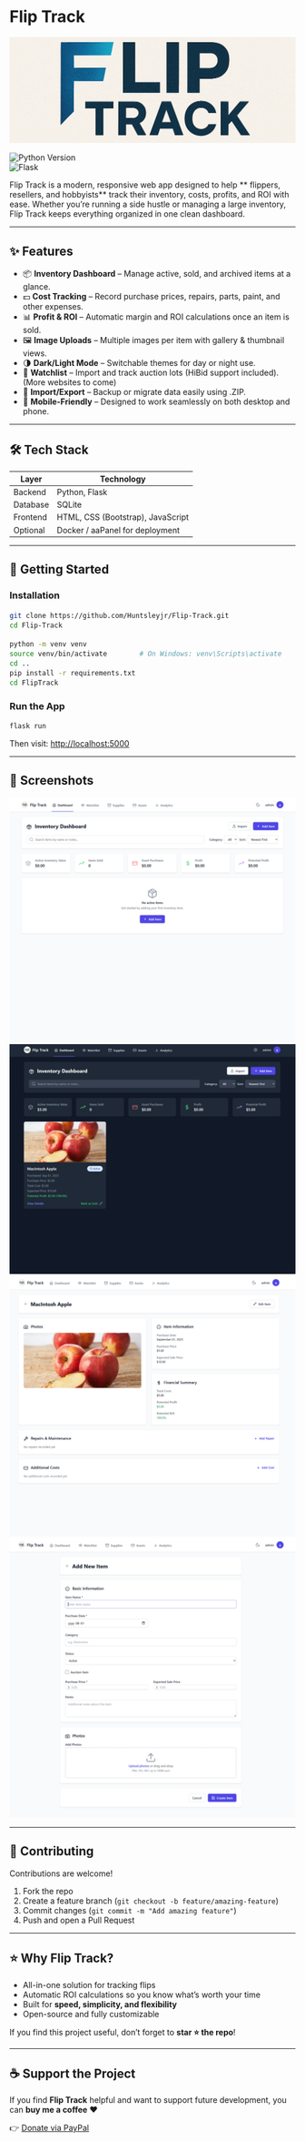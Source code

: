 # Flip Track  

![Logo](FlipTrack/public/banner.png)

![Python Version](https://img.shields.io/badge/python-3.x-blue)  
![Flask](https://img.shields.io/badge/flask-web--framework-lightgrey)  

Flip Track is a modern, responsive web app designed to help ** flippers, resellers, and hobbyists** track their inventory, costs, profits, and ROI with ease. Whether you’re running a side hustle or managing a large inventory, Flip Track keeps everything organized in one clean dashboard.  

---

## ✨ Features  

- 📦 **Inventory Dashboard** – Manage active, sold, and archived items at a glance.  
- 💵 **Cost Tracking** – Record purchase prices, repairs, parts, paint, and other expenses.  
- 📊 **Profit & ROI** – Automatic margin and ROI calculations once an item is sold.  
- 🖼 **Image Uploads** – Multiple images per item with gallery & thumbnail views.  
- 🌗 **Dark/Light Mode** – Switchable themes for day or night use.  
- 🔎 **Watchlist** – Import and track auction lots (HiBid support included). (More websites to come) 
- 🔄 **Import/Export** – Backup or migrate data easily using .ZIP.  
- 📱 **Mobile-Friendly** – Designed to work seamlessly on both desktop and phone.  

---

## 🛠 Tech Stack  

| Layer       | Technology |
|-------------|------------|
| Backend     | Python, Flask |
| Database    | SQLite |
| Frontend    | HTML, CSS (Bootstrap), JavaScript |
| Optional    | Docker / aaPanel for deployment |

---

## 🚀 Getting Started  

### Installation  

```bash
git clone https://github.com/Huntsleyjr/Flip-Track.git
cd Flip-Track

python -m venv venv
source venv/bin/activate        # On Windows: venv\Scripts\activate
cd ..
pip install -r requirements.txt
cd FlipTrack
```

### Run the App  

```bash
flask run
```

Then visit: [http://localhost:5000](http://localhost:5000)  

---

## 📸 Screenshots  

![Dashboard](screenshots/Dashboard-Light.png)
![Dashboard_Dark](screenshots/Dashboard-Dark.png)
![item-view](screenshots/Item-view.png)
![item-create](screenshots/Item-create.png)

---

## 🤝 Contributing  

Contributions are welcome!  

1. Fork the repo  
2. Create a feature branch (`git checkout -b feature/amazing-feature`)  
3. Commit changes (`git commit -m "Add amazing feature"`)  
4. Push and open a Pull Request  
 

---

## ⭐ Why Flip Track?  

- All-in-one solution for tracking flips  
- Automatic ROI calculations so you know what’s worth your time  
- Built for **speed, simplicity, and flexibility**  
- Open-source and fully customizable  

If you find this project useful, don’t forget to **star ⭐ the repo**!

---

## ☕ Support the Project  

If you find **Flip Track** helpful and want to support future development, you can **buy me a coffee** ❤️  

👉 [Donate via PayPal](https://www.paypal.me/CoastalCity)  
